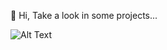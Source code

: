 👋 Hi, Take a look in some projects...

![Alt Text](projects-show3.gif)

<!---
ivansansao/ivansansao is a ✨ special ✨ repository because its `README.md` (this file) appears on your GitHub profile.
You can click the Preview link to take a look at your changes.
--->

